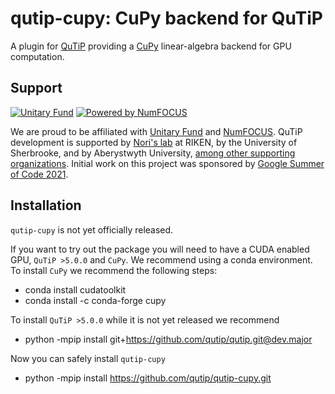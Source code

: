 qutip-cupy: CuPy backend for QuTiP
==================================

A plugin for [QuTiP](https://qutip.org) providing a [CuPy](https://cupy.dev) linear-algebra backend for GPU computation.


Support
-------

[![Unitary Fund](https://img.shields.io/badge/Supported%20By-UNITARY%20FUND-brightgreen.svg?style=flat)](https://unitary.fund)
[![Powered by NumFOCUS](https://img.shields.io/badge/powered%20by-NumFOCUS-orange.svg?style=flat&colorA=E1523D&colorB=007D8A)](https://numfocus.org)

We are proud to be affiliated with [Unitary Fund](https://unitary.fund) and [NumFOCUS](https://numfocus.org).
QuTiP development is supported by [Nori's lab](https://dml.riken.jp/) at RIKEN, by the University of Sherbrooke, and by Aberystwyth University, [among other supporting organizations](https://qutip.org/#supporting-organizations).
Initial work on this project was sponsored by [Google Summer of Code 2021](https://summerofcode.withgoogle.com).


Installation
------------

`qutip-cupy` is not yet officially released.

If you want to try out the package you will need to have a CUDA enabled GPU, `QuTiP >5.0.0` and `CuPy`.
We recommend using a conda environment.
To install `CuPy` we recommend the following steps:

- conda install cudatoolkit
- conda install -c conda-forge cupy

To install `QuTiP >5.0.0` while it is not yet released we recommend

- python -mpip install git+https://github.com/qutip/qutip.git@dev.major

Now you can safely install `qutip-cupy`

- python -mpip install https://github.com/qutip/qutip-cupy.git
